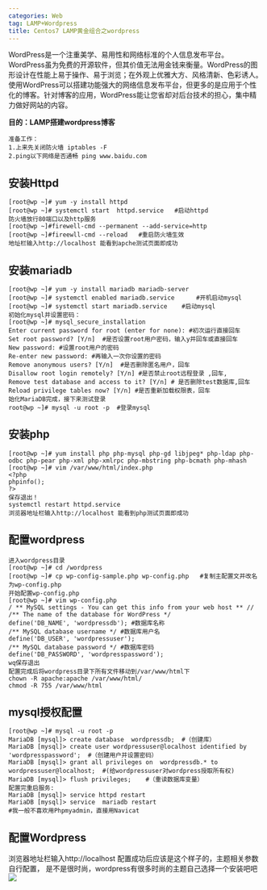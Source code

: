 ```yaml
---
categories: Web
tag: LAMP+Wordpress
title: Centos7 LAMP黄金组合之wordpress 
---
```

WordPress是一个注重美学、易用性和网络标准的个人信息发布平台。WordPress虽为免费的开源软件，但其价值无法用金钱来衡量。WordPress的图形设计在性能上易于操作、易于浏览；在外观上优雅大方、风格清新、色彩诱人。
使用WordPress可以搭建功能强大的网络信息发布平台，但更多的是应用于个性化的博客。针对博客的应用，WordPress能让您省却对后台技术的担心，集中精力做好网站的内容。
<!--more-->
**目的：LAMP搭建wordpress博客**

	准备工作：
	1.上来先关闭防火墙 iptables -F
	2.ping以下网络是否通畅 ping www.baidu.com
	
## **安装Httpd**
	[root@wp ~]# yum -y install httpd
	[root@wp ~]# systemctl start  httpd.service   #启动httpd
    防火墙放行80端口以及http服务
	[root@wp ~]#firewell-cmd --permanent --add-service=http
	[root@wp ~]#fireewll-cmd --reload  	#重启防火墙生效
    地址栏输入http://localhost 能看到apche测试页面即成功

## **安装mariadb**
	[root@wp ~]# yum -y install mariadb mariadb-server
	[root@wp ~]# systemctl enabled mariadb.service  	#开机启动mysql
	[root@wp ~]# systemctl start mariadb.service  	#启动mysql
	初始化mysql并设置密码：
	[root@wp ~]# mysql_secure_installation 
	Enter current password for root (enter for none): #初次运行直接回车
	Set root password? [Y/n]  #是否设置root用户密码，输入y并回车或直接回车
	New password: #设置root用户的密码
	Re-enter new password: #再输入一次你设置的密码
	Remove anonymous users? [Y/n]  #是否删除匿名用户，回车
	Disallow root login remotely? [Y/n] #是否禁止root远程登录 ,回车,
	Remove test database and access to it? [Y/n] # 是否删除test数据库,回车
	Reload privilege tables now? [Y/n] #是否重新加载权限表，回车
	始化MariaDB完成，接下来测试登录 
	root@wp ~]# mysql -u root -p  #登录mysql 
 
## **安装php**
	[root@wp ~]# yum install php php-mysql php-gd libjpeg* php-ldap php-odbc php-pear php-xml php-xmlrpc php-mbstring php-bcmath php-mhash
	[root@wp ~]# vim /var/www/html/index.php
	<?php
	phpinfo();
	?>
	保存退出！
  	systemctl restart httpd.service
  	浏览器地址栏输入http://localhost 能看到php测试页面即成功

## **配置wordpress**
	进入wordpress目录  
	[root@wp ~]# cd /wordpress
	[root@wp ~]# cp wp-config-sample.php wp-config.php   #复制主配置文并改名为wp-config.php
	开始配置wp-config.php
	[root@wp ~]# vim wp-config.php
	/ ** MySQL settings - You can get this info from your web host ** //
	/** The name of the database for WordPress */
	define('DB_NAME', 'wordpressdb'); #数据库名称
	/** MySQL database username */ #数据库用户名
	define('DB_USER', 'wordpressuser');
	/** MySQL database password */ #数据库密码
	define('DB_PASSWORD', 'wordpresspassword');
	wq保存退出
	配置完成后将wordpress目录下所有文件移动到/var/www/html下
	chown -R apache:apache /var/www/html/
	chmod -R 755 /var/www/html

## **mysql授权配置**
	[root@wp ~]# mysql -u root -p
	MariaDB [mysql]> create database  wordpressdb;  #（创建库）
	MariaDB [mysql]> create user wordpressuser@localhost identified by 'wordpresspassword';  #（创建用户并设置密码）
	MariaDB [mysql]> grant all privileges on  wordpressdb.* to wordpressuser@localhost;  #(给wordpressuser对wordpress授取所有权) 
	MariaDB [mysql]> flush privileges;    #（重读数据库变量）
	配置完重启服务:
	MariaDB [mysql]> service httpd restart
	MariaDB [mysql]> service  mariadb restart
	#我一般不喜欢用Phpmyadmin，直接用Navicat
 
## **配置Wordpress**
浏览器地址栏输入http://localhost 
配置成功后应该是这个样子的，主题相关参数自行配置，
是不是很时尚，wordpress有很多时尚的主题自己选择一个安装吧吧
![](http://i.imgur.com/VPlfHLE.jpg)



























	 